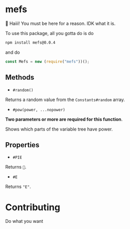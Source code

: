 # mefs

:wave: Haiii! You must be here for a reason. IDK what it is.

To use this package, all you gotta do is do

```bash
npm install mefs@0.0.4
```

and do 
```js
const Mefs = new (require("mefs"))();
```


## Methods

- `#random()`

Returns a random value from the `Constants#random` array.

- `#pow(power, ...nopower)`

**Two parameters or more are required for this function**.

Shows which parts of the variable tree have power.

## Properties

- `#PIE`

Returns `🥧`.

- `#E`

Returns `"E"`.

# Contributing
Do what you want
